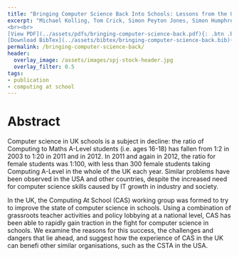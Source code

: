 ```yaml
---
title: "Bringing Computer Science Back Into Schools: Lessons from the UK"
excerpt: "Michael Kolling, Tom Crick, Simon Peyton Jones, Simon Humphreys, Sue Sentance <br><br> Published in <em>SIGCSE'13</em>
<br><br>
[View PDF](../assets/pdfs/bringing-computer-science-back.pdf){: .btn .btn--info ..btn--large}
[Download BibTex](../assets/bibtex/bringing-computer-science-back.bib){: .btn .btn--info ..btn--large}"
permalink: /bringing-computer-science-back/
header:
  overlay_image: /assets/images/spj-stock-header.jpg
  overlay_filter: 0.5
tags:
- publication
- computing at school
---
```


# Abstract
Computer science in UK schools is a subject in decline: the ratio of Computing to Maths A-Level students (i.e. ages 16-18) has fallen from 1:2 in 2003 to 1:20 in 2011 and in 2012. In 2011 and again in 2012, the ratio for female students was 1:100, with less than 300 female students taking Computing A-Level in the whole of the UK each year. Similar problems have been observed in the USA and other countries, despite the increased need for computer science skills caused by IT growth in industry and society.

In the UK, the Computing At School (CAS) working group was formed to try to improve the state of computer science in schools. Using a combination of grassroots teacher activities and policy lobbying at a national level, CAS has been able to rapidly gain traction in the fight for computer science in schools. We examine the reasons for this success, the challenges and dangers that lie ahead, and suggest how the experience of CAS in the UK can benefi other similar organisations, such as the CSTA in the USA.
